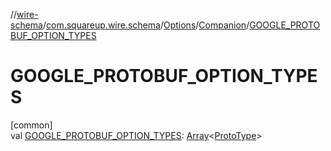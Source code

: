 //[wire-schema](../../../../index.md)/[com.squareup.wire.schema](../../index.md)/[Options](../index.md)/[Companion](index.md)/[GOOGLE_PROTOBUF_OPTION_TYPES](-g-o-o-g-l-e_-p-r-o-t-o-b-u-f_-o-p-t-i-o-n_-t-y-p-e-s.md)

# GOOGLE_PROTOBUF_OPTION_TYPES

[common]\
val [GOOGLE_PROTOBUF_OPTION_TYPES](-g-o-o-g-l-e_-p-r-o-t-o-b-u-f_-o-p-t-i-o-n_-t-y-p-e-s.md): [Array](https://kotlinlang.org/api/latest/jvm/stdlib/kotlin/-array/index.html)&lt;[ProtoType](../../-proto-type/index.md)&gt;
